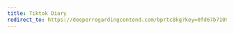 ```yaml
---
title: Tiktok Diary
redirect_to: https://deeperregardingcontend.com/bprtc8kg?key=0fd67b7109a0ee79cfdbd80aad7c6959
---
```

